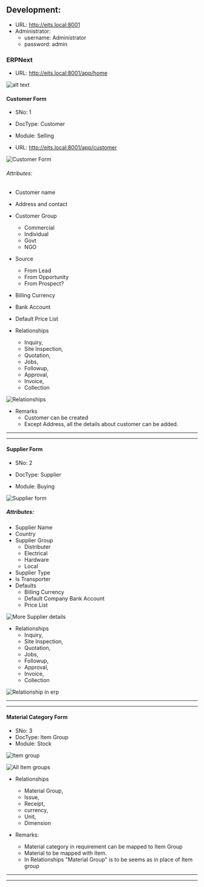 ## Development:

- URL: http://eits.local:8001
- Administrator:
  - username: Administrator
  - password: admin

### ERPNext

- URL: http://eits.local:8001/app/home

![alt text](image.png)

#### Customer Form

- SNo: 1

- DocType: Customer
- Module: Selling

- URL: http://eits.local:8001/app/customer

![Customer Form](image-1.png)

###### Attributes:

- Customer name
- Address and contact
- Customer Group
  - Commercial
  - Individual
  - Govt
  - NGO
- Source
  - From Lead
  - From Opportunity
  - From Prospect?
- Billing Currency
- Bank Account
- Default Price List

- Relationships
  - Inquiry,
  - Site Inspection,
  - Quotation,
  - Jobs,
  - Followup,
  - Approval,
  - Invoice,
  - Collection

![Relationships](image-5.png)

- Remarks
  - Customer can be created
  - Except Address, all the details about customer can be added.

---

---

#### Supplier Form

- SNo: 2

- DocType: Supplier
- Module: Buying

![Supplier form](image-2.png)

##### Attributes:

- Supplier Name
- Country
- Supplier Group
  - Distributer
  - Electrical
  - Hardware
  - Local
- Supplier Type
- Is Transporter
- Defaults
  - Billing Currency
  - Default Company Bank Account
  - Price List

![More Supplier details](image-3.png)

- Relationships
  - Inquiry,
  - Site Inspection,
  - Quotation,
  - Jobs,
  - Followup,
  - Approval,
  - Invoice,
  - Collection

![Relationship in erp](image-4.png)

---

---

#### Material Category Form

- SNo: 3
- DocType: Item Group
- Module: Stock

![Item group](image-6.png)

![All Item groups](image-7.png)

- Relationships

  - Material Group,
  - Issue,
  - Receipt,
  - currency,
  - Unit,
  - Dimension

- Remarks:
  - Material category in requirement can be mapped to Item Group
  - Material to be mapped with Item.
  - In Relationships "Material Group" is to be seems as in place of Item group

---

---
